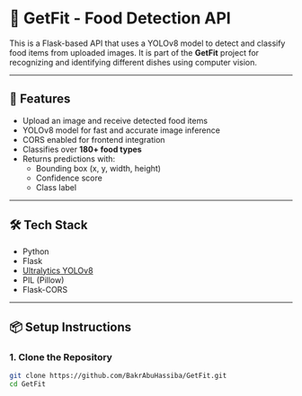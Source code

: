 # 🍱 GetFit - Food Detection API

This is a Flask-based API that uses a YOLOv8 model to detect and classify food items from uploaded images. It is part of the **GetFit** project for recognizing and identifying different dishes using computer vision.

---

## 🚀 Features

- Upload an image and receive detected food items
- YOLOv8 model for fast and accurate image inference
- CORS enabled for frontend integration
- Classifies over **180+ food types**
- Returns predictions with:
  - Bounding box (x, y, width, height)
  - Confidence score
  - Class label

---

## 🛠️ Tech Stack

- Python
- Flask
- [Ultralytics YOLOv8](https://github.com/ultralytics/ultralytics)
- PIL (Pillow)
- Flask-CORS

---

## 📦 Setup Instructions

### 1. Clone the Repository
```bash
git clone https://github.com/BakrAbuHassiba/GetFit.git
cd GetFit
